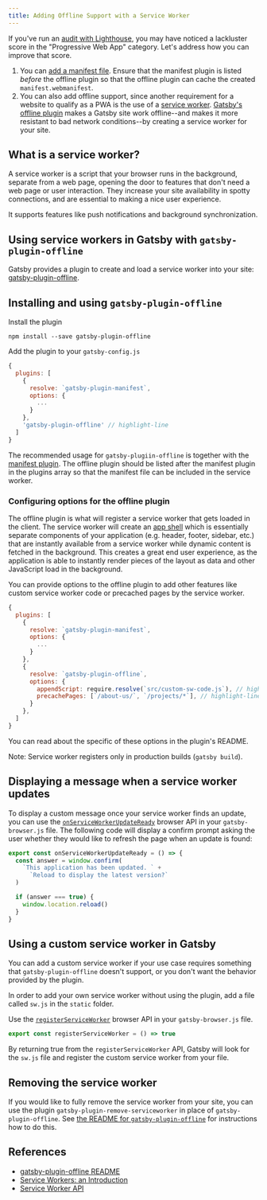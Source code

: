 ```yaml
---
title: Adding Offline Support with a Service Worker
---
```


If you've run an [audit with Lighthouse](/docs/audit-with-lighthouse/), you may have noticed a lackluster score in the "Progressive Web App" category. Let's address how you can improve that score.

1.  You can [add a manifest file](/docs/add-a-manifest-file/). Ensure that the manifest plugin is listed _before_ the offline plugin so that the offline plugin can cache the created `manifest.webmanifest`.
2.  You can also add offline support, since another requirement for a website to qualify as a PWA is the use of a [service worker](https://developer.mozilla.org/en-US/docs/Web/API/Service_Worker_API). [Gatsby's offline plugin](/packages/gatsby-plugin-offline/) makes a Gatsby site work offline--and makes it more resistant to bad network conditions--by creating a service worker for your site.

## What is a service worker?

A service worker is a script that your browser runs in the background, separate from a web page, opening the door to features that don't need a web page or user interaction. They increase your site availability in spotty connections, and are essential to making a nice user experience.

It supports features like push notifications and background synchronization.

## Using service workers in Gatsby with `gatsby-plugin-offline`

Gatsby provides a plugin to create and load a service worker into your site: [gatsby-plugin-offline](/packages/gatsby-plugin-offline).

## Installing and using `gatsby-plugin-offline`

Install the plugin

```shell
npm install --save gatsby-plugin-offline
```

Add the plugin to your `gatsby-config.js`

```javascript:title=gatsby-config.js
{
  plugins: [
    {
      resolve: `gatsby-plugin-manifest`,
      options: {
        ...
      }
    },
    'gatsby-plugin-offline' // highlight-line
  ]
}
```

The recommended usage for `gatsby-plugiin-offline` is together with the [manifest plugin](/packages/gatsby-plugin-manifest). The offline plugin should be listed after the manifest plugin in the plugins array so that the manifest file can be included in the service worker.

### Configuring options for the offline plugin

The offline plugin is what will register a service worker that gets loaded in the client. The service worker will create an [app shell](https://developers.google.com/web/fundamentals/architecture/app-shell) which is essentially separate components of your application (e.g. header, footer, sidebar, etc.) that are instantly available from a service worker while dynamic content is fetched in the background. This creates a great end user experience, as the application is able to instantly render pieces of the layout as data and other JavaScript load in the background.

You can provide options to the offline plugin to add other features like custom service worker code or precached pages by the service worker.

```javascript:title=gatsby-config.js
{
  plugins: [
    {
      resolve: `gatsby-plugin-manifest`,
      options: {
        ...
      }
    },
    {
      resolve: `gatsby-plugin-offline`,
      options: {
        appendScript: require.resolve(`src/custom-sw-code.js`), // highlight-line
        precachePages: [`/about-us/`, `/projects/*`], // highlight-line
      }
    },
  ]
}
```

You can read about the specific of these options in the plugin's README.

Note: Service worker registers only in production builds (`gatsby build`).

## Displaying a message when a service worker updates

To display a custom message once your service worker finds an update, you can use the [`onServiceWorkerUpdateReady`](/docs/browser-apis/#onServiceWorkerUpdateReady) browser API in your `gatsby-browser.js` file. The following code will display a confirm prompt asking the user whether they would like to refresh the page when an update is found:

```javascript:title=gatsby-browser.js
export const onServiceWorkerUpdateReady = () => {
  const answer = window.confirm(
    `This application has been updated. ` +
      `Reload to display the latest version?`
  )

  if (answer === true) {
    window.location.reload()
  }
}
```

## Using a custom service worker in Gatsby

You can add a custom service worker if your use case requires something that `gatsby-plugin-offline` doesn't support, or you don't want the behavior provided by the plugin.

In order to add your own service worker without using the plugin, add a file called `sw.js` in the `static` folder.

Use the [`registerServiceWorker`](/docs/browser-apis/#registerServiceWorker) browser API in your `gatsby-browser.js` file.

```javascript:title=gatsby-browser.js
export const registerServiceWorker = () => true
```

By returning true from the `registerServiceWorker` API, Gatsby will look for the `sw.js` file and register the custom service worker from your file.

## Removing the service worker

If you would like to fully remove the service worker from your site, you can use the plugin `gatsby-plugin-remove-serviceworker` in place of `gatsby-plugin-offline`. See [the README for `gatsby-plugin-offline`](/packages/gatsby-plugin-offline/#remove) for instructions how to do this.

## References

- [gatsby-plugin-offline README](/packages/gatsby-plugin-offline)
- [Service Workers: an Introduction](https://developers.google.com/web/fundamentals/primers/service-workers/)
- [Service Worker API](https://developer.mozilla.org/en-US/docs/Web/API/Service_Worker_API)
